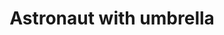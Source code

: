 ---
layout: posts
title: Astronaut with umbrella
image: "img/content/2014-03-18-astro-<!--format-->"
---